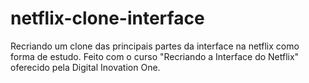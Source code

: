 # netflix-clone-interface

Recriando um clone das principais partes da interface na netflix como forma de estudo.
Feito com o curso "Recriando a Interface do Netflix" oferecido pela Digital Inovation One.
